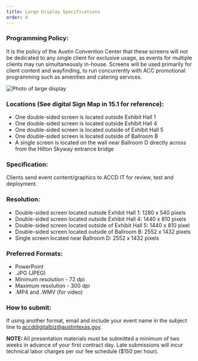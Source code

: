 ```yaml
---
title: Large Display Specifications
order: 4
---
```


### Programming Policy:

It is the policy of the Austin Convention Center that these screens will not be dedicated to any single client for exclusive usage, as events for multiple clients may run simultaneously in-house. Screens will be used primarily for client content and wayfinding, to run concurrently with ACC promotional programming such as amenities and catering services.

![Photo of large display](../assets/images/photos/large-display.jpg)

### Locations (See digital Sign Map in 15.1 for reference):

- One double-sided screen is located outside Exhibit Hall 1
- One double-sided screen is located outside Exhibit Hall 4
- One double-sided screen is located outside of Exhibit Hall 5
- One double-sided screen is located outside of Ballroom B
- A single screen is located on the wall near Ballroom D directly across from the Hilton Skyway entrance bridge

### Specification:

Clients send event content/graphics to ACCD IT for review, test and deployment.

### Resolution:

- Double-sided screen located outside Exhibit Hall 1: 1280 x 540 pixels
- Double-sided screen located outside Exhibit Hall 4: 1440 x 810 pixels
- Double-sided screen located outside of Exhibit Hall 5: 1440 x 810 pixel
- Double-sided screen located outside of Ballroom B: 2552 x 1432 pixels
- Single screen located near Ballroom D: 2552 x 1432 pixels

### Preferred Formats:

- PowerPoint
- .JPG (JPEG)
- Minimum resolution - 72 dpi
- Maximum resolution - 300 dpi
- .MP4 and .WMV (for video)

### How to submit:

If using another format, email and include your event name in the subject line to [accddigitalbiz@austintexas.gov](mailto:accddigitalbiz@austintexas.gov).

**NOTE:** All presentation materials must be submitted a minimum of two weeks in advance of your first contract day. Late submissions will incur technical labor charges per our fee schedule ($150 per hour).
